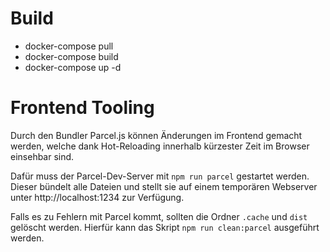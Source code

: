 # Build

- docker-compose pull
- docker-compose build
- docker-compose up -d

# Frontend Tooling

Durch den Bundler Parcel.js können Änderungen im Frontend gemacht werden, welche dank Hot-Reloading innerhalb kürzester Zeit im Browser einsehbar sind.

Dafür muss der Parcel-Dev-Server mit <code>npm run parcel</code> gestartet werden. Dieser bündelt alle Dateien und stellt sie auf einem temporären Webserver unter http://localhost:1234 zur Verfügung.

Falls es zu Fehlern mit Parcel kommt, sollten die Ordner <code>.cache</code> und <code>dist</code> gelöscht werden.
Hierfür kann das Skript <code>npm run clean:parcel</code> ausgeführt werden.